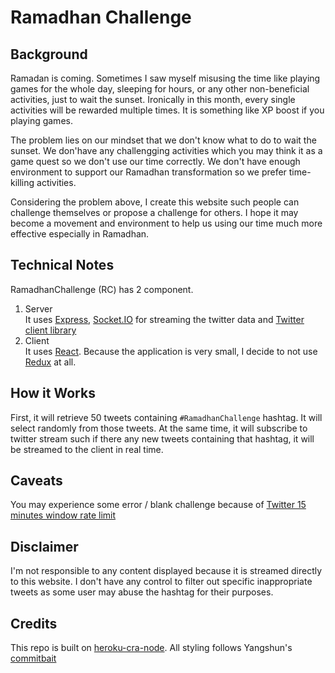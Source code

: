 # Ramadhan Challenge

## Background
Ramadan is coming. Sometimes I saw myself misusing the time like playing games for the whole day, sleeping for hours, or any other non-beneficial activities, just to wait the sunset. Ironically in this month, every single activities will be rewarded multiple times. It is something like XP boost if you playing games.

The problem lies on our mindset that we don't know what to do to wait the sunset. We don'have any challengging activities which you may think it as a game quest so we don't use our time correctly. We don't have enough environment to support our Ramadhan transformation so we prefer time-killing activities.

Considering the problem above, I create this website such people can challenge themselves or propose a challenge for others. I hope it may become a movement and environment to help us using our time much more effective especially in Ramadhan.

## Technical Notes
RamadhanChallenge (RC) has 2 component.
1. Server  
It uses [Express](https://expressjs.com), [Socket.IO](https://socket.io) for streaming the twitter data and [Twitter client library](https://github.com/desmondmorris/node-twitter)
2. Client  
It uses [React](https://reactjs.org). Because the application is very small, I decide to not use [Redux](https://redux.js.org) at all. 

## How it Works 
First, it will retrieve 50 tweets containing `#RamadhanChallenge` hashtag. It will select randomly from those tweets. At the same time, it will subscribe to twitter stream such if there any new tweets containing that hashtag, it will be streamed to the client in real time.

## Caveats
You may experience some error / blank challenge because of [Twitter 15 minutes window rate limit](https://developer.twitter.com/en/docs/basics/rate-limiting)

## Disclaimer
I'm not responsible to any content displayed because it is streamed directly to this website. I don't have any control to filter out specific inappropriate tweets as some user may abuse the hashtag for their purposes.
## Credits
This repo is built on [heroku-cra-node](https://github.com/mars/heroku-cra-node). All styling follows Yangshun's [commitbait](https://github.com/yangshun/commitbait)
